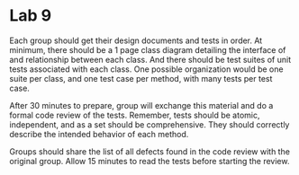 # Lab 9
Each group should get their design documents and tests in order. At minimum, there should be a 1 page class diagram detailing the interface of and relationship between each class. And there should be test suites of unit tests associated with each class. One possible organization would be one suite per class, and one test case per method, with many tests per test case.

After 30 minutes to prepare, group will exchange this material and do a formal code review of the tests. Remember, tests should be atomic, independent, and as a set should be comprehensive. They should correctly describe the intended behavior of each method.

Groups should share the list of all defects found in the code review with the original group. Allow 15 minutes to read the tests before starting the review.
